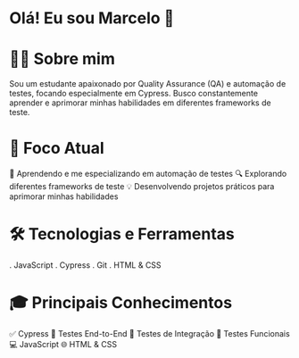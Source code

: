 # Olá! Eu sou Marcelo 👋

# 👨‍💻 Sobre mim

Sou um estudante apaixonado por Quality Assurance (QA) e automação de testes, focando especialmente em Cypress. Busco constantemente aprender e aprimorar minhas habilidades em diferentes frameworks de teste.

# 🎯 Foco Atual

🌱 Aprendendo e me especializando em automação de testes
🔍 Explorando diferentes frameworks de teste
💡 Desenvolvendo projetos práticos para aprimorar minhas habilidades

# 🛠️ Tecnologias e Ferramentas

. JavaScript
. Cypress
. Git
. HTML & CSS

# 🎓 Principais Conhecimentos

✅ Cypress
🔄 Testes End-to-End
📝 Testes de Integração
🎯 Testes Funcionais
💻 JavaScript
🌐 HTML & CSS


